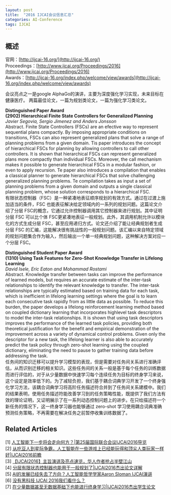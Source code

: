 ```yaml
---
layout: post
title:  "2016 IJCAI会议信息汇总"
categories: AI-Conference
tags: IJCAI
---
```


## 概述
官网：[http://ijcai-16.org/](http://ijcai-16.org/)  
Proceedings：[http://www.ijcai.org/Proceedings/2016](http://www.ijcai.org/Proceedings/2016)  
Awards：[http://ijcai-16.org/index.php/welcome/view/awards](http://ijcai-16.org/index.php/welcome/view/awards)  

会议亮点之一是google AlphaGo的演讲，主要为深度强化学习实现，未来目标在健康医疗。
两篇最佳论文，一篇为规划类论文，一篇为强化学习类论文。  

<!-- more -->
**Distinguished Paper Award**   
**(2902) Hierarchical Finite State Controllers for Generalized Planning**  
*Javier Segovia, Sergio Jimenez and Anders Jonsson*  
Abstract. Finite State Controllers (FSCs) are an efective way to represent sequential plans compactly. By imposing appropriate conditions on transitions, FSCs can also represent generalized plans that solve a range of planning problems from a given domain. Tis paper introduces the concept of hierarchical FSCs for planning by allowing controllers to call other controllers. It is shown that hierarchical FSCs can represent generalized plans more compactly than individual FSCs. Moreover, the call mechanism makes it possible to generate hierarchical FSCs in a modular fashion, or even to apply recursion. Te paper also introduces a compilation that enables a classical planner to generate hierarchical FSCs that solve challenging generalized planning problems. Te compilation takes as input a set of planning problems from a given domain and outputs a single classical planning problem, whose solution corresponds to a hierarchical FSC.  
有限状态控制器（FSC）是一种紧凑地表征顺序规划的有效方式。通过在过渡上施加适当的条件，FSC 也能表征解决给定领域内的一系列的规划问题。这篇论文介绍了分层 FSC的概念，它通过允许控制器调用其它控制器来进行规划。其中证明分层 FSC 可以比个体 FSC更紧凑地表征一般规划。此外，其调用机制允许以模块化的方式生成分层 FSC，甚至应用递归方式。论文还介绍了能让经典规划者生成分层 FSC 的汇编，这能解决很有挑战性的一般规划问题。该汇编以来自特定领域的规划问题集合作为输入，然后输出一个单一经典规划问题，这种解决方案对应一个分层 FSC。

**Distinguished Student Paper Award**  
**(1310) Using Task Features for Zero-Shot Knowledge Transfer in Lifelong Learning**  
*David Isele, Eric Eaton and Mohammad Rostami*  
Abstract. Knowledge transfer between tasks can improve the performance of learned models, but requires an accurate estimate of the inter-task relationships to identify the relevant knowledge to transfer. The inter-task relationships are typically estimated based on training data for each task, which is inefficient in lifelong learning settings where the goal is to learn each consecutive task rapidly from as little data as possible. To reduce this burden, the paper develops a lifelong reinforcement learning method based on coupled dictionary learning that incorporates highlevel task descriptors to model the inter-task relationships. It is shown that using task descriptors improves the performance of the learned task policies, providing both theoretical justification for the benefit and empirical demonstration of the improvement across a variety of dynamical control problems. Given only the descriptor for a new task, the lifelong learner is also able to accurately predict the task policy through zero-shot learning using the coupled dictionary, eliminating the need to pause to gather training data before addressing the task.  
任务间的知识迁移可以提升学习模型的表现，但是需要对任务间关系进行准确评估，从而识别迁移的相关知识。这些任务间的关系一般是基于每个任务的训练数据而进行评估的，对于从少量数据中快速学习每个连续任务为目标的终身学习来说，这个设定是效率低下的。为了减轻负担，我们基于耦合词典学习开发了一个终身强化学习方法，该耦合词典学习将高阶任务描述符合并到了任务间关系建模中。我们的结果表明，使用任务描述符能改善学习到的任务策略性能，既提供了我们方法有效的理论证明，又证明展示了在一系列动态控制问题上的进步。在只给描述符一个新任务的情况下，这一终身学习器也能够通过 zero-shot 学习使用耦合词典准确预测任务策略，不再需要在解决任务之前暂停收集训练数据了。

## Related Articles
[1] [人工智能下一步将会走向何方？|第25届国际联合会议IJCAI2016导览](https://www.leiphone.com/news/201607/MAdqVomAskkn3IUv.html)  
[2] [从吃豆人到星际争霸，人工智能在一些游戏上已经能玩得和顶尖人类玩家一样好|IJCAI2016前瞻](https://www.leiphone.com/news/201607/Q15IHkuaJvvomFBc.html)  
[3] [【IJCAI2016】主旨演讲及亮点速览，华人作者抢占半壁江山](https://yq.aliyun.com/articles/178401)  
[4] [分层有限状态控制器也能用于一般规划了|IJCAI2016杰出论文详解](https://www.leiphone.com/news/201607/Vx3yL7GwO1Gvivqw.html)  
[5] [AI的发展已经失去了方向？人工智能哲学学家Aaron Sloman IJCAI演讲](https://www.leiphone.com/news/201608/MIr9ziHXbIP0lcE4.html)  
[6] [没有黑科技 IJCAI 2016我们看什么？](https://www.leiphone.com/news/201607/aZoG0LuorhbZC1z9.html)  
[7] [在少量数据甚至无数据基础下也能进行终身学习|IJCAI2016杰出学生论文](https://www.leiphone.com/news/201607/NfF5j2y0DZ8clsvP.html)